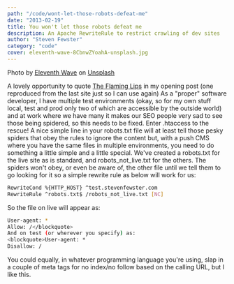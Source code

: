 ```yaml
---
path: "/code/wont-let-those-robots-defeat-me"
date: "2013-02-19"
title: You won't let those robots defeat me
description: An Apache RewriteRule to restrict crawling of dev sites
author: "Steven Fewster"
category: "code"
cover: eleventh-wave-8CbnwZYoahA-unsplash.jpg
---
```

<span>Photo by <a href="https://unsplash.com/@11th_wave?utm_source=unsplash&amp;utm_medium=referral&amp;utm_content=creditCopyText">Eleventh Wave</a> on <a href="https://unsplash.com/s/photos/robot?utm_source=unsplash&amp;utm_medium=referral&amp;utm_content=creditCopyText">Unsplash</a></span>

A lovely opportunity to quote [The Flaming Lips](http://youtu.be/AzlMeTxVdH8 "Yoshimi Battles the Pink Robots Pt I - The Flaming Lips") in my opening post (one reproduced from the last site just so I can use again)
As a "proper" software developer, I have multiple test environments (okay, so for my own stuff local, test and prod only two of which are accessible by the outside world) and at work where we have many it makes our SEO people very sad to see those being spidered, so this needs to be fixed. Enter .htaccess to the rescue!
A nice simple line in your robots.txt file will at least tell those pesky spiders that obey the rules to ignore the content but, with a push CMS where you have the same files in multiple environments, you need to do something a little simple and a little special.
We've created a robots.txt for the live site as is standard, and robots_not_live.txt for the others. The spiders won't obey, or even be aware of, the other file until we tell them to go looking for it so a simple rewrite rule as below will work for us:
```bash
RewriteCond %{HTTP_HOST} ^test.stevenfewster.com
RewriteRule ^robots.txt$ /robots_not_live.txt [NC]
```
So the file on live will appear as:

```bash
User-agent: *
Allow: /</blockquote>
And on test (or wherever you specify) as:
<blockquote>User-agent: *
Disallow: /
```

You could equally, in whatever programming language you're using, slap in a couple of meta tags for no index/no follow based on the calling URL, but I like this.
